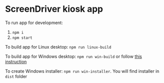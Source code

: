 
# ScreenDriver kiosk app

To run app for development:

1. `npm i`
1. `npm start`

To build app for Linux desktop: `npm run linux-build`

To build app for Windows desktop: `npm run win-build` or follow [this instruction](https://github.com/electron-userland/electron-packager#building-windows-apps-from-non-windows-platforms)

To create Windows installer: `npm run win-installer`. You will find installer in `dist` folder  
